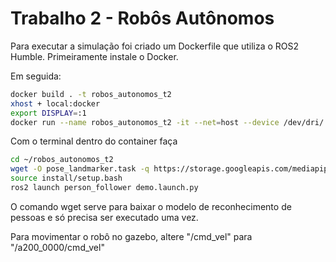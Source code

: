 # Trabalho 2 - Robôs Autônomos

Para executar a simulação foi criado um Dockerfile que utiliza o ROS2 Humble. Primeiramente instale o Docker.

Em seguida:
```bash
docker build . -t robos_autonomos_t2
xhost + local:docker
export DISPLAY=:1
docker run --name robos_autonomos_t2 -it --net=host --device /dev/dri/ -e DISPLAY=$DISPLAY -v $HOME/.Xauthority:/root/.Xauthority:ro -v .:/root/robos_autonomos_t2 robos_autonomos_t2
```

Com o terminal dentro do container faça
```bash
cd ~/robos_autonomos_t2
wget -O pose_landmarker.task -q https://storage.googleapis.com/mediapipe-models/pose_landmarker/pose_landmarker_heavy/float16/1/pose_landmarker_heavy.task
source install/setup.bash
ros2 launch person_follower demo.launch.py
```

O comando wget serve para baixar o modelo de reconhecimento de pessoas e só precisa ser executado uma vez.

Para movimentar o robô no gazebo, altere "/cmd_vel" para "/a200_0000/cmd_vel"
